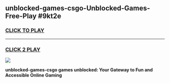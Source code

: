 
## unblocked-games-csgo-Unblocked-Games-Free-Play #9kt2e
<h3>
<a href="https://us.freeplayer.one?title=unblocked-games-csgo&ref=9M">CLICK TO PLAY</a></h3>
<hr>

<h3>
<a href="https://us.freeplayer.one?title=unblocked-games-csgo&ref=9M">CLICK 2 PLAY</a>
  
</h3>

<a href="https://us.freeplayer.one?title=unblocked-games-csgo&ref=9M"><img src="https://clearcache.store/games.png"></a>


**unblocked-games-csgo games unblocked: Your Gateway to Fun and Accessible Online Gaming**
